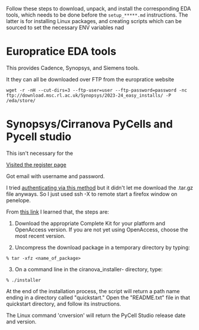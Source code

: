 Follow these steps to download, unpack, and install the corresponding EDA tools, which needs to be done before the `setup_*****.md` instructions. The latter is for installing Linux packages, and creating scripts which can be sourced to set the necessary ENV variables nad 

# Europratice EDA tools
This provides Cadence, Synopsys, and Siemens tools.

It they can all be downloaded over FTP from the europratice website 

```
wget -r -nH --cut-dirs=3 --ftp-user=user --ftp-password=password -nc ftp://download.msc.rl.ac.uk/Synopsys/2023-24_easy_installs/ -P /eda/store/
```

# Synopsys/Cirranova PyCells and Pycell studio

This isn't necessary for the 

[Visited the register page](https://www.synopsys.com/cgi-bin/pycellstudio/req1.cgi)

Got email with username and password.

I tried [authenticating via this method](https://stackoverflow.com/questions/1324421/how-to-get-past-the-login-page-with-wget) but it didn't let me download the .tar.gz file anyways. So I just used ssh -X to remote start a firefox window on penelope.

From [this link](https://www.synopsys.com/cgi-bin/pycellstudio/download/install.cgi) I learned that, the steps are:

1. Download the appropriate Complete Kit for your platform and OpenAccess version. If you are not yet using OpenAccess, choose the most recent version.

2. Uncompress the download package in a temporary directory by typing:
```
% tar -xfz <name_of_package>
```

3. On a command line in the ciranova_installer-<platform> directory, type:

```
% ./installer
```

At the end of the installation process, the script will return a path name ending in a directory called "quickstart." Open the "README.txt" file in that quickstart directory, and follow its instructions.

The Linux command 'cnversion' will return the PyCell Studio release date and version.